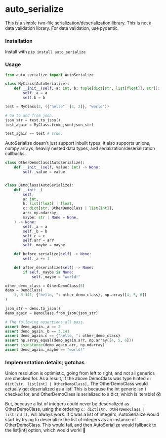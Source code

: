 # auto_serialize

This is a simple two-file serialization/deserialization library.
This is not a data validation library. For data validation, use pydantic.

### Installation

Install with `pip install auto_serialize`

### Usage

```python
from auto_serialize import AutoSerialize

class MyClass(AutoSerialize):
    def __init__(self, a: int, b: tuple[dict[str, list[float]], str]):
        self._a = a
        self.b = b

test = MyClass(2, ({"hello": [4, 2]}, "world"))

# Go to and from json.
json_str = test.to_json()
test_again = MyClass.from_json(json_str)

test_again == test # True.
```

AutoSerialize doesn't just support inbuilt types. It also supports unions, numpy
arrays, heavily nested data types, and serialization/deserialization callbacks.

```python
class OtherDemoClass(AutoSerialize):
    def __init__(self, value: int) -> None:
        self._value = value


class DemoClass(AutoSerialize):
    def __init__(
        self,
        a: int,
        b: list[float] | float,
        c: dict[str, OtherDemoClass | list[int]],
        arr: np.ndarray,
        maybe: str | None = None,
    ) -> None:
        self._a = a
        self._b = b
        self.c = c
        self.arr = arr
        self._maybe = maybe

    def before_serialize(self) -> None:
        self._a += 1

    def after_deserialize(self) -> None:
        if self._maybe is None:
            self._maybe = "world!"

other_demo_class = OtherDemoClass(5)
demo = DemoClass(
    1, 3.141, {"hello, ": other_demo_class}, np.array([4, 5, 6])
)

json_str = demo.to_json()
demo_again = DemoClass.from_json(json_str)

# The following assertions all pass.
assert demo_again._a == 2
assert demo_again._b == 3.141
assert demo_again.c == {"hello, ": other_demo_class}
assert np.array_equal(demo_again.arr, np.array([4, 5, 6]))
assert isinstance(demo_again.arr, np.ndarray)
assert demo_again._maybe == "world!"
```


### Implementation details; gotchas

Union resolution is optimistic, going from left to right, and not all generics
are checked for. As a result, if the above DemoClass was type hinted
`c: dict[str, list[int] | OtherDemoClass],`
The OtherDemoClass would actually get deserialized as a list! This is because
the int generic isn't checked for, and OtherDemoClass is serialized to a dict,
which is iterable! :scream:

But, because a list of integers could never be deserialized as OtherDemoClass,
using the ordering 
`c: dict[str, OtherDemoClass | list[int]],`
will always work. If c was a list of integers, AutoSerialize would start by
trying to deserialize the list of integers as an instance of OtherDemoClass.
This would fail, and then AutoSerialize would fallback to the list[int] option,
which would work! :tada: